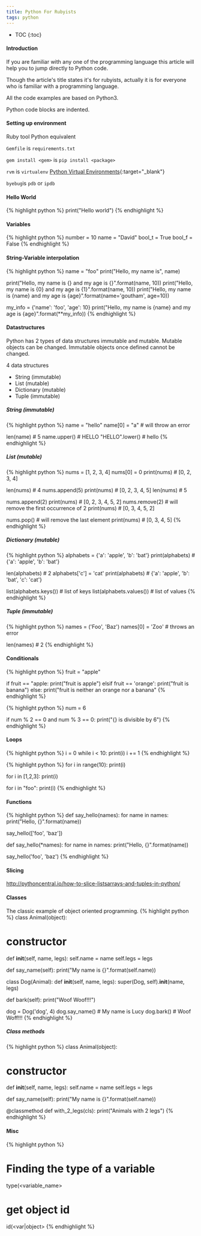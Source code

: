 ```yaml
---
title: Python For Rubyists
tags: python
---
```

* TOC
{:toc}

#### Introduction

If you are familiar with any one of the programming language this article will
help you to jump directly to Python code.

Though the article's title states it's for rubyists, actually it is for everyone who is
familiar with a programming language.

All the code examples are based on Python3.

Python code blocks are indented.

#### Setting up environment
Ruby tool Python equivalent

`Gemfile` is `requirements.txt`

`gem install <gem>` is `pip install <package>`

`rvm` is `virtualenv` [Python Virtual
Environments](/notes/python-virtual-environments){:target="_blank"}

`byebug`is `pdb` or `ipdb`


#### Hello World
{% highlight python %}
print("Hello world")
{% endhighlight %}

#### Variables
{% highlight python %}
number = 10
name = "David"
bool_t = True
bool_f = False
{% endhighlight %}

#### String-Variable interpolation
{% highlight python %}
name = "foo"
print("Hello, my name is", name)

print("Hello, my name is {} and my age is {}".format(name, 10))
print("Hello, my name is {0} and my age is {1}".format(name, 10))
print("Hello, my name is {name} and my age is {age}".format(name='goutham', age=10))

my_info = {'name': 'foo', 'age': 10}
print("Hello, my name is {name} and my age is {age}".format(**my_info))
{% endhighlight %}

#### Datastructures
Python has 2 types of data structures immutable and mutable.
Mutable objects can be changed.
Immutable objects once defined cannot be changed.

4 data structures

+ String (immutable)
+ List (mutable)
+ Dictionary (mutable)
+ Tuple (immutable)

##### String (immutable)
{% highlight python %}
name = "hello"
name[0] = "a" # will throw an error

len(name) # 5
name.upper() # HELLO
"HELLO".lower() # hello
{% endhighlight %}

##### List (mutable)
{% highlight python %}
nums = [1, 2, 3, 4]
nums[0] = 0
print(nums) # [0, 2, 3, 4]

len(nums) # 4
nums.append(5)
print(nums) # [0, 2, 3, 4, 5]
len(nums) # 5

nums.append(2)
print(nums) # [0, 2, 3, 4, 5, 2]
nums.remove(2) # will remove the first occurrence of 2
print(nums) # [0, 3, 4, 5, 2]

nums.pop() # will remove the last element
print(nums) # [0, 3, 4, 5]
{% endhighlight %}

##### Dictionary (mutable)
{% highlight python %}
alphabets = {'a': 'apple', 'b': 'bat'}
print(alphabets) # {'a': 'apple', 'b': 'bat'}

len(alphabets) # 2
alphabets['c'] = 'cat'
print(alphabets) # {'a': 'apple', 'b': 'bat', 'c': 'cat'}

list(alphabets.keys()) # list of keys
list(alphabets.values()) # list of values
{% endhighlight %}

##### Tuple (immutable)
{% highlight python %}
names = ('Foo', 'Baz')
names[0] = 'Zoo' # throws an error

len(names) # 2
{% endhighlight %}

#### Conditionals
{% highlight python %}
fruit = "apple"

if fruit == "apple:
  print("fruit is apple")
elsif fruit == 'orange':
  print("fruit is banana")
else:
  print("fruit is neither an orange nor a banana"
{% endhighlight %}

{% highlight python %}
num = 6

if num % 2 == 0 and num % 3 == 0:
  print("{} is divisible by 6")
{% endhighlight %}

#### Loops
{% highlight python %}
i = 0
while i < 10:
  print(i)
  i += 1
{% endhighlight %}

{% highlight python %}
for i in range(10):
  print(i)

for i in [1,2,3]:
  print(i)

for i in "foo":
  print(i)
{% endhighlight %}

#### Functions
{% highlight python %}
def say_hello(names):
  for name in names:
    print("Hello, {}".format(name))

say_hello(['foo', 'baz'])


def say_hello(*names):
  for name in names:
    print("Hello, {}".format(name))

say_hello('foo', 'baz')
{% endhighlight %}

#### Slicing
http://pythoncentral.io/how-to-slice-listsarrays-and-tuples-in-python/


#### Classes
The classic example of object oriented programming.
{% highlight python %}
class Animal(object):
  # constructor
  def __init__(self, name, legs):
    self.name = name
    self.legs = legs

  def say_name(self):
    print("My name is {}".format(self.name))


class Dog(Animal):
  def __init__(self, name, legs):
    super(Dog, self).__init__(name, legs)

  def bark(self):
    print("Woof Woof!!!")

dog = Dog('dog', 4)
dog.say_name() # My name is Lucy
dog.bark() # Woof Woff!!!
{% endhighlight %}

##### Class methods
{% highlight python %}
class Animal(object):
  # constructor
  def __init__(self, name, legs):
    self.name = name
    self.legs = legs

  def say_name(self):
    print("My name is {}".format(self.name))

  @classmethod
  def with_2_legs(cls):
    print("Animals with 2 legs")
{% endhighlight %}

#### Misc
{% highlight python %}
# Finding the type of a variable
type(<variable_name>

# get object id
id(<var|object>
{% endhighlight %}

